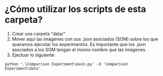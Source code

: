 # ¿Cómo utilizar los scripts de esta carpeta?

1. Crear una carpeta "data/"
2. Mover aquí las imágenes con sus .json asociados (SOM) sobre los que queramos ejecutar los experimentos. Es importante que los .json asociados a los SOM tengan el mismo nombre que las imágenes.
3. Ejectuar lo siguiente:
```
python '.\Comparison Experiment\main.py' -d 'Comparison Experiment\data'
```